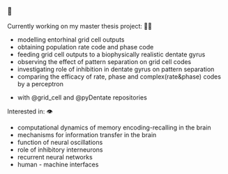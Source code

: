 ###  👋


<!--
**barisckuru/barisckuru** is a ✨ _special_ ✨ repository because its `README.md` (this file) appears on your GitHub profile.

--> 

Currently working on my master thesis project: ✍🏽
- modelling entorhinal grid cell outputs
- obtaining population rate code and phase code
- feeding grid cell outputs to a biophysically realistic dentate gyrus
- observing the effect of pattern separation on grid cell codes
- investigating role of inhibition in dentate gyrus on pattern separation
- comparing the efficacy of rate, phase and complex(rate&phase) codes by a perceptron
* with @grid_cell and @pyDentate repositories

Interested in: 👁
- computational dynamics of memory encoding-recalling in the brain
- mechanisms for information transfer in the brain
- function of neural oscillations
- role of inhibitory interneurons
- recurrent neural networks
- human - machine interfaces


